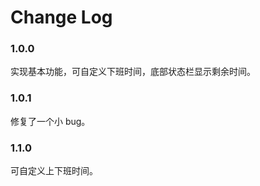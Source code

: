 # Change Log

### 1.0.0

实现基本功能，可自定义下班时间，底部状态栏显示剩余时间。

### 1.0.1

修复了一个小 bug。

### 1.1.0

可自定义上下班时间。